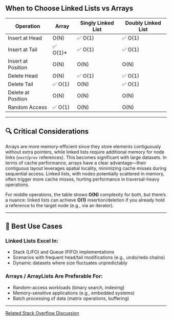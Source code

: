 ## When to Choose Linked Lists vs Arrays

| Operation          | Array     | Singly Linked List | Doubly Linked List |
|--------------------|-----------|--------------------|--------------------|
| Insert at Head     | O(N)      | ✅ O(1)            | ✅ O(1)            |
| Insert at Tail     | ✅ O(1)*  | ✅ O(1)            | ✅ O(1)            |
| Insert at Position   | O(N)      | O(N)               | O(N)               |
| Delete Head        | O(N)      | ✅ O(1)            | ✅ O(1)            |
| Delete Tail        | ✅ O(1)   | O(N)               | ✅ O(1)            |
| Delete at Position      | O(N)      | O(N)               | O(N)               |
| Random Access      | ✅ O(1)   | O(N)               | O(N)               |

---
## 🔍 Critical Considerations

Arrays are more memory-efficient since they store elements contiguously without extra pointers, while linked lists require additional memory for node links (`next`/`prev` references). This becomes significant with large datasets. In terms of cache performance, arrays have a clear advantage—their contiguous layout leverages spatial locality, minimizing cache misses during sequential access. Linked lists, with nodes potentially scattered in memory, often trigger more cache misses, hurting performance in traversal-heavy operations.

For middle operations, the table shows **O(N)** complexity for both, but there’s a nuance: linked lists can achieve **O(1)** insertion/deletion if you already hold a reference to the target node (e.g., via an iterator).

---

## 🌟 Best Use Cases

### Linked Lists Excel In:
- Stack (LIFO) and Queue (FIFO) implementations
- Scenarios with frequent head/tail modifications (e.g., undo/redo chains)
- Dynamic datasets where size fluctuates unpredictably

### Arrays / ArrayLists Are Preferable For:
- Random-access workloads (binary search, indexing)
- Memory-sensitive applications (e.g., embedded systems)
- Batch processing of data (matrix operations, buffering)


---

[Related Stack Overflow Discussion](https://stackoverflow.com/questions/393556/when-to-use-a-linked-list-over-an-array-array-list)
